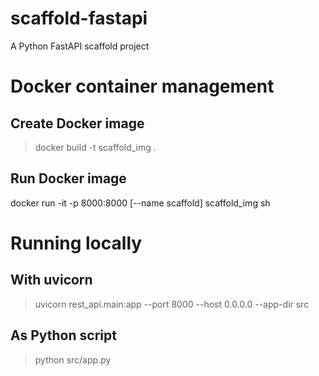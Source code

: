 # scaffold-fastapi
A Python FastAPI scaffold project

# Docker container management
## Create Docker image 
> docker build -t scaffold_img .
## Run Docker image
docker run -it -p 8000:8000 [--name scaffold] scaffold_img sh

# Running locally
## With uvicorn
> uvicorn rest_api.main:app --port 8000 --host 0.0.0.0 --app-dir src
## As Python script
> python src/app.py